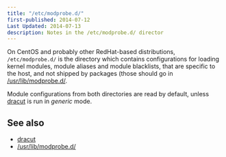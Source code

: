 ```yaml
---
title: "/etc/modprobe.d/"
first-published: 2014-07-12
Last Updated: 2014-07-13
description: Notes in the /etc/modprobe.d/ director
---
```


On CentOS and probably other RedHat-based distributions, `/etc/modprobe.d/` 
is the directory which contains configurations for loading kernel modules, 
module aliases and module blacklists, that are specific to the host, and not 
shipped by packages (those should go in [/usr/lib/modprobe.d/](/docs/lfs/usr/lib/modprobe.d/).

Module configurations from both directories are read by default, unless 
[dracut](/docs/dracut.html) is run in *generic* mode.

See also
--------

*   [dracut](/docs/dracut.html)
*   [/usr/lib/modprobe.d/](/docs/lfs/usr/lib/modprobe.d/)
